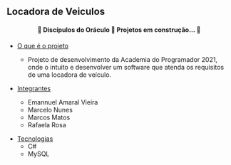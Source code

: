 ## Locadora de Veiculos
<h4 align="center"> 
	🚧  Discípulos do Oráculo 🧗 Projetos em construção...  🚧
</h4>


<!--ts-->

   * [O que é o projeto](#Sobre)
      * Projeto de desenvolvimento da Academia do Programador 2021, onde o intuito e desenvolver um software que atenda os requisitos de uma locadora de veículo.

   * [Integrantes](#como-usar)
      * Emannuel Amaral Vieira
      * Marcelo Nunes
      * Marcos Matos
      * Rafaela Rosa
<!--te-->

  * [Tecnologias](#tecnologias)
      * C#
      * MySQL
